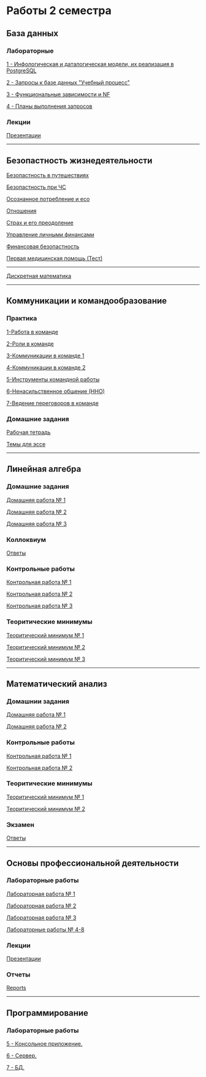 # Работы 2 семестра

## База данных
### Лабораторные
[1 - Инфологическая и даталогическая модели, их реализация в PostgreSQL](https://github.com/karillisa/Databases/tree/main/Laboratory%20work%201)

[2 - Запросы к базе данных "Учебный процесс"](https://github.com/karillisa/Databases/tree/main/Laboratory%20work%202)

[3 - Функциональные зависимости и NF](https://github.com/karillisa/Databases/tree/main/Laboratory%20work%203)

[4 - Планы выполнения запросов](https://github.com/karillisa/Databases/tree/main/Laboratory%20work%204)

### Лекции
[Презентации](https://github.com/karillisa/ITMO/tree/main/Semester-2/Databases/lectures)

---

## Безопастность жизнедеятельности
[Безопастность в путешествиях](https://github.com/karillisa/ITMO/tree/main/Semester-2/Life%20safety/Безопастность%20в%20путешествиях)

[Безопастность при ЧС](https://github.com/karillisa/ITMO/tree/main/Semester-2/Life%20safety/Безопастность%20при%20ЧС)

[Осознанное потребление и eco](https://github.com/karillisa/ITMO/tree/main/Semester-2/Life%20safety/Осознанное%20потребление%20и%20eco-friendly%20lifestyle)

[Отношения](https://github.com/karillisa/ITMO/tree/main/Semester-2/Life%20safety/Отношения)

[Страх и его преодоление](https://github.com/karillisa/ITMO/tree/main/Semester-2/Life%20safety/Страх%20и%20его%20преодоление)

[Управление личными финансами](https://github.com/karillisa/ITMO/tree/main/Semester-2/Life%20safety/Управление%20личными%20финансами)

[Финансовая безопастность](https://github.com/karillisa/ITMO/tree/main/Semester-2/Life%20safety/Финансовая%20безопастность)

[Первая медицинская помощь (Тест)](https://github.com/karillisa/ITMO/blob/main/Semester-2/Life%20safety/Первая%20медицинская%20помощь%20(Тест).docx)

---

[Дискретная математика](https://github.com/karillisa/ITMO/tree/main/Semester-2/Discrete%20mathematics)

---

## Коммуникации и командообразование
### Практика
[1-Работа в команде](https://github.com/karillisa/ITMO/blob/main/Semester-2/Communication%20and%20team%20building/1%20КиК%20Работа%20в%20команде.pdf)

[2-Роли в команде](https://github.com/karillisa/ITMO/blob/main/Semester-2/Communication%20and%20team%20building/2%20КиК%20Роли%20в%20команде.pdf)

[3-Коммуникации в команде 1](https://github.com/karillisa/ITMO/blob/main/Semester-2/Communication%20and%20team%20building/3%20КиК%20Коммуникации%201.pdf)

[4-Коммуникации в команде 2](https://github.com/karillisa/ITMO/blob/main/Semester-2/Communication%20and%20team%20building/4%20КиК%20Коммуникация%202.pdf)

[5-Инструменты командной работы](https://github.com/karillisa/ITMO/blob/main/Semester-2/Communication%20and%20team%20building/5%20КиК%20Инструменты.pdf)

[6-Ненасильственное общение (ННО)](https://github.com/karillisa/ITMO/blob/main/Semester-2/Communication%20and%20team%20building/6%20КиК%20ННО.pdf)

[7-Ведение переговоров в команде](https://github.com/karillisa/ITMO/blob/main/Semester-2/Communication%20and%20team%20building/7%20КиК%20Практика.pdf)

### Домашние задания
[Рабочая тетрадь](https://github.com/karillisa/ITMO/blob/main/Semester-2/Communication%20and%20team%20building/Рабочая%20тетрадь.pdf)

[Темы для эссе](https://github.com/karillisa/ITMO/blob/main/Semester-2/Communication%20and%20team%20building/Темы%20для%20эссе.pdf)

---

## Линейная алгебра
### Домашние задания
[Домашняя работа № 1](https://github.com/karillisa/ITMO/blob/main/Semester-2/Linear%20algebra/Домашняя%20работа%20№%201%20(Операторы).pdf)

[Домашняя работа № 2](https://github.com/karillisa/ITMO/blob/main/Semester-2/Linear%20algebra/Домашняя%20работа%20№%202%20(Евклидовы%20пространства).pdf)

[Домашняя работа № 3](https://github.com/karillisa/ITMO/blob/main/Semester-2/Linear%20algebra/Домашняя%20работа%20№%203%20(Тензоры%20и%20ПЛФ).pdf)

### Коллоквиум
[Ответы](https://github.com/karillisa/ITMO/blob/main/Semester-2/Linear%20algebra/Коллоквиум.docx)

### Контрольные работы 
[Контрольная работа № 1](https://github.com/karillisa/ITMO/blob/main/Semester-2/Linear%20algebra/Контрольная%20работа%20№1%20(линейные%20операторы).pdf)

[Контрольная работа № 2](https://github.com/karillisa/ITMO/blob/main/Semester-2/Linear%20algebra/Контрольная%20работа%20№2%20(евклидовы%20пространства).pdf)

[Контрольная работа № 3](https://github.com/karillisa/ITMO/blob/main/Semester-2/Linear%20algebra/Контрольная%20работа%20№3%20(тензоры).pdf)

### Теоритические минимумы
[Теоритический минимум № 1](https://github.com/karillisa/ITMO/blob/main/Semester-2/Linear%20algebra/Теоритический%20минимум%201%20ответы.docx)

[Теоритический минимум № 2](https://github.com/karillisa/ITMO/blob/main/Semester-2/Linear%20algebra/Теоритический%20минимум%202%20ответы.pdf)

[Теоритический минимум № 3](https://github.com/karillisa/ITMO/blob/main/Semester-2/Linear%20algebra/Теоритический%20минимум%203%20ответы.pdf)

---


## Математический анализ
### Домашнии задания
[Домашняя работа № 1](https://github.com/karillisa/ITMO/blob/main/Semester-2/Mathematical%20analysis/Домашняя%20работа%20№1%20(интегралы%20часть%201).pdf)

[Домашняя работа № 2](https://github.com/karillisa/ITMO/blob/main/Semester-2/Mathematical%20analysis/Домашняя%20работа%20№2%20(интегралы%20часть%202).pdf)

### Контрольные работы
[Контрольная работа № 1](https://github.com/karillisa/ITMO/blob/main/Semester-2/Mathematical%20analysis/Контрольная%20работа%20№1%20(интегралы).pdf)

[Контрольная работа № 2](https://github.com/karillisa/ITMO/blob/main/Semester-2/Mathematical%20analysis/Контрольная%20работа%20№2%20(ряды%20и%20что-то%20там).pdf)

### Теоритические минимумы
[Теоритический минимум № 1](https://github.com/karillisa/ITMO/blob/main/Semester-2/Mathematical%20analysis/Теоритический%20минимум%201%20ответы.docx)

[Теоритический минимум № 2](https://github.com/karillisa/ITMO/blob/main/Semester-2/Mathematical%20analysis/Теоритический%20минимум%202%20ответы.docx)

### Экзамен
[Ответы](https://github.com/karillisa/ITMO/blob/main/Semester-2/Mathematical%20analysis/Экзамен.pdf)

---

## Основы профессиональной деятельности
### Лабораторные работы
[Лабораторная работа № 1](https://github.com/karillisa/ITMO/tree/main/Semester-2/OPD/Laboratory%20work%201)

[Лабораторная работа № 2](https://github.com/karillisa/ITMO/tree/main/Semester-2/OPD/Laboratory%20work%202)

[Лабораторная работа № 3](https://github.com/karillisa/ITMO/tree/main/Semester-2/OPD/Laboratory%20work%203)

[Лабораторные работы № 4-8](https://github.com/karillisa/ITMO/tree/main/Semester-2/OPD/Laboratory%20work%204)

### Лекции
[Презентации](https://github.com/karillisa/ITMO/tree/main/Semester-2/OPD/lectures)

### Отчеты
[Reports](https://github.com/karillisa/ITMO/tree/main/Semester-2/OPD/reports)

---

## Программирование
### Лабораторные работы
[5 - Консольное приложение.](https://github.com/karillisa/Programming/tree/master/Semester-2/Laboratory-work-5)

[6 - Сервер.](https://github.com/karillisa/Programming/tree/master/Semester-2/Laboratory-work-6)

[7 - БД.](https://github.com/karillisa/Programming/tree/master/Semester-2/Laboratory-work-7)

